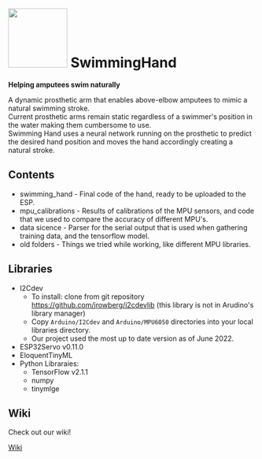 # <img src="https://user-images.githubusercontent.com/75077005/180175601-372a96b2-a3f9-471a-9e38-975cca952ac1.png" data-canonical-src="https://user-images.githubusercontent.com/75077005/180175601-372a96b2-a3f9-471a-9e38-975cca952ac1.png" width="120" height="120" />  SwimmingHand

**Helping amputees swim naturally**


A dynamic prosthetic arm that enables above-elbow amputees to mimic a natural swimming stroke.  
Current prosthetic arms remain static regardless of a swimmer's position in the water making them cumbersome to use.  
Swimming Hand uses a neural network running on the prosthetic to predict the desired hand position and moves the hand accordingly creating a natural stroke.  

## Contents

- swimming_hand - Final code of the hand, ready to be uploaded to the ESP.
- mpu_calibrations - Results of calibrations of the MPU sensors, and code that we used to compare the accuracy of different MPU's.
- data sicence - Parser for the serial output that is used when gathering training data, and the tensorflow model.
- old folders - Things we tried while working, like different MPU libraries.

## Libraries

- I2Cdev
  - To install: clone from git repository https://github.com/jrowberg/i2cdevlib (this library is not in Arudino's library manager)  
  - Copy `Arduino/I2Cdev` and `Arduino/MPU6050` directories into your local libraries directory.  
  - Our project used the most up to date version as of June 2022.
- ESP32Servo v0.11.0  
- EloquentTinyML
- Python Libraraies:
  - TensorFlow v2.1.1
  - numpy
  - tinymlge
## Wiki

Check out our wiki!

[Wiki](https://github.com/bensha1/SwimmingHand/wiki)
